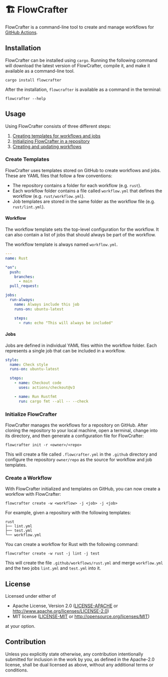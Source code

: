# 🏗️ FlowCrafter

FlowCrafter is a command-line tool to create and manage workflows for
[GitHub Actions].

## Installation

FlowCrafter can be installed using `cargo`. Running the following command will
download the latest version of FlowCrafter, compile it, and make it available as
a command-line tool.

```shell
cargo install flowcrafter
```

After the installation, `flowcrafter` is available as a command in the terminal:

```shell
flowcrafter --help
```

## Usage

Using FlowCrafter consists of three different steps:

1. [Creating templates for workflows and jobs](#create-templates)
2. [Initializing FlowCrafter in a repository](#initialize-flowcrafter)
3. [Creating and updating workflows](#create-a-workflow)

### Create Templates

FlowCrafter uses templates stored on GitHub to create workflows and jobs. These
are YAML files that follow a few conventions:

- The repository contains a folder for each workflow (e.g. `rust`).
- Each workflow folder contains a file called `workflow.yml` that defines the
  workflow (e.g. `rust/workflow.yml`).
- Job templates are stored in the same folder as the workflow file (e.g.
  `rust/lint.yml`).

#### Workflow

The workflow template sets the top-level configuration for the workflow. It can
also contain a list of jobs that should always be part of the workflow.

The workflow template is always named `workflow.yml`.

```yaml
---
name: Rust

"on":
  push:
    branches:
      - main
  pull_request:

jobs:
  run-always:
    name: Always include this job
    runs-on: ubuntu-latest

    steps:
      - run: echo "This will always be included"
```

#### Jobs

Jobs are defined in individual YAML files within the workflow folder. Each
represents a single job that can be included in a workflow.

```yaml
style:
  name: Check style
  runs-on: ubuntu-latest

  steps:
    - name: Checkout code
      uses: actions/checkout@v3

    - name: Run Rustfmt
      run: cargo fmt --all -- --check
```

### Initialize FlowCrafter

FlowCrafter manages the workflows for a repository on GitHub. After cloning the
repository to your local machine, open a terminal, change into its directory,
and then generate a configuration file for FlowCrafter:

```shell
flowcrafter init -r <owner>/<repo>
```

This will create a file called `.flowcrafter.yml` in the `.github` directory and
configure the repository `owner/repo` as the source for workflow and job
templates.

### Create a Workflow

With FlowCrafter initialized and templates on GitHub, you can now create a
workflow with FlowCrafter:

```shell
flowcrafter create -w <workflow> -j <job> -j <job>
```

For example, given a repository with the following templates:

```text
rust
├── lint.yml
├── test.yml
└── workflow.yml
```

You can create a workflow for Rust with the following command:

```shell
flowcrafter create -w rust -j lint -j test
```

This will create the file `.github/workflows/rust.yml` and merge `workflow.yml`
and the two jobs `lint.yml` and `test.yml` into it.

## License

Licensed under either of

- Apache License, Version 2.0 ([LICENSE-APACHE](LICENSE-APACHE) or <http://www.apache.org/licenses/LICENSE-2.0>)
- MIT license ([LICENSE-MIT](LICENSE-MIT) or <http://opensource.org/licenses/MIT>)

at your option.

## Contribution

Unless you explicitly state otherwise, any contribution intentionally submitted
for inclusion in the work by you, as defined in the Apache-2.0 license, shall be
dual licensed as above, without any additional terms or conditions.

[github actions]: https://github.com/features/actions
